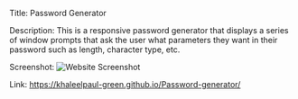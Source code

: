 Title: Password Generator

Description:
This is a responsive password generator that displays a series of window prompts that ask the user what parameters they want in their password such as length, character type, etc.

Screenshot: 
![Website Screenshot](password-generator-ss.png)

Link:
https://khaleelpaul-green.github.io/Password-generator/
